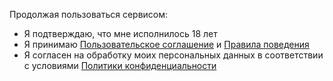 Продолжая пользоваться сервисом:

* Я подтверждаю, что мне исполнилось 18 лет
* Я принимаю [Пользовательское соглашение](./agreement.md) и [Правила поведения](./rules.md)
* Я согласен на обработку моих персональных данных в соответствии с условиями [Политики конфиденциальности](./politics.md)
